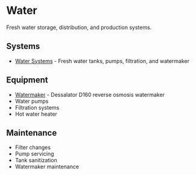 # Water

Fresh water storage, distribution, and production systems.

## Systems

- [Water Systems](systems.md) - Fresh water tanks, pumps, filtration, and watermaker

## Equipment

- [Watermaker](watermaker.md) - Dessalator D160 reverse osmosis watermaker
- Water pumps
- Filtration systems
- Hot water heater

## Maintenance

- Filter changes
- Pump servicing
- Tank sanitization
- Watermaker maintenance
